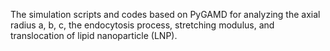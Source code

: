 The simulation scripts and codes based on PyGAMD for analyzing the axial radius a, b, c, the endocytosis process, stretching modulus, and translocation of lipid nanoparticle (LNP).
